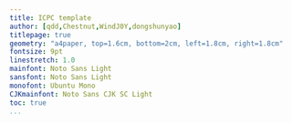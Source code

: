 ```yaml
---
title: ICPC template
author: [qdd,Chestnut,WindJ0Y,dongshunyao]
titlepage: true
geometry: "a4paper, top=1.6cm, bottom=2cm, left=1.8cm, right=1.8cm"
fontsize: 9pt
linestretch: 1.0
mainfont: Noto Sans Light
sansfont: Noto Sans Light
monofont: Ubuntu Mono
CJKmainfont: Noto Sans CJK SC Light
toc: true
...
```

